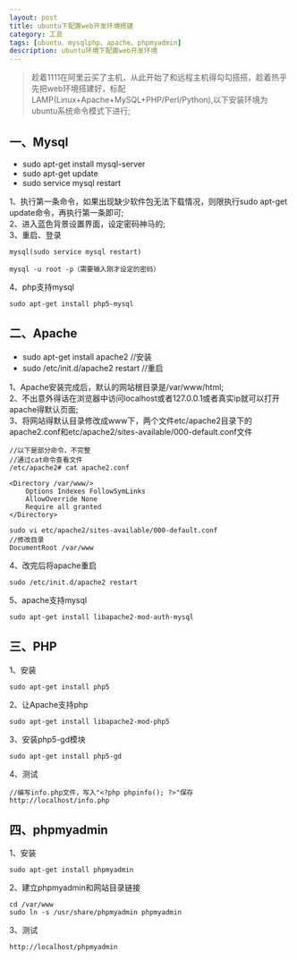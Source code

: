 ```yaml
---
layout: post
title: ubuntu下配置web开发环境搭建
category: 工具
tags: [ubuntu、mysqlphp、apache、phpmyadmin]
description: ubuntu环境下配置web开发环境
---
```

> 趁着1111在阿里云买了主机，从此开始了和远程主机得勾勾搭搭，趁着热乎先把web环境搭建好，标配LAMP(Linux+Apache+MySQL+PHP/Perl/Python),以下安装环境为ubuntu系统命令模式下进行;

## 一、Mysql

* sudo apt-get install mysql-server
* sudo apt-get update
* sudo service mysql restart

1、执行第一条命令，如果出现缺少软件包无法下载情况，则限执行sudo apt-get update命令，再执行第一条即可;<br/>
2、进入蓝色背景设置界面，设定密码神马的;<br/>
3、重启、登录<br/>

```
mysql(sudo service mysql restart)

mysql -u root -p（需要输入刚才设定的密码）
```

4、php支持mysql<br/>

```
sudo apt-get install php5-mysql
```

## 二、Apache

* sudo apt-get install apache2 //安装
* sudo /etc/init.d/apache2 restart //重启

1、Apache安装完成后，默认的网站根目录是/var/www/html;<br/>
2、不出意外得话在浏览器中访问localhost或者127.0.0.1或者真实ip就可以打开apache得默认页面;<br/>
3、将网站得默认目录修改成www下，两个文件etc/apache2目录下的apache2.conf和etc/apache2/sites-available/000-default.conf文件<br/>

```
//以下是部分命令，不完整
//通过cat命令查看文件
/etc/apache2# cat apache2.conf

<Directory /var/www/>
    Options Indexes FollowSymLinks
    AllowOverride None
    Require all granted
</Directory>

sudo vi etc/apache2/sites-available/000-default.conf
//修改目录
DocumentRoot /var/www

```

4、改完后将apache重启<br/>

```
sudo /etc/init.d/apache2 restart
```

5、apache支持mysql<br/>

```
sudo apt-get install libapache2-mod-auth-mysql
```

## 三、PHP

1、安装<br/>

```
sudo apt-get install php5
```

2、让Apache支持php<br/>

```
sudo apt-get install libapache2-mod-php5
```

3、安装php5-gd模块<br/>

```
sudo apt-get install php5-gd
```

4、测试<br/>

```
//编写info.php文件，写入"<?php phpinfo(); ?>"保存
http://localhost/info.php
```

## 四、phpmyadmin

1、安装<br/>

```
sudo apt-get install phpmyadmin
```

2、建立phpmyadmin和网站目录链接<br/>

```
cd /var/www
sudo ln -s /usr/share/phpmyadmin phpmyadmin
```

3、测试<br/>

```
http://localhost/phpmyadmin
```













